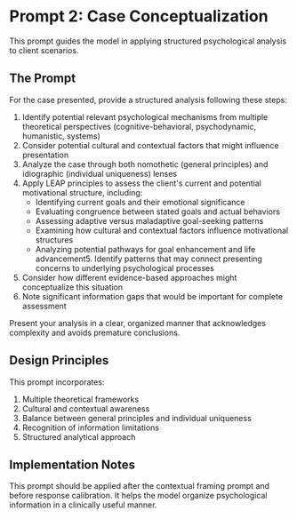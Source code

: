 # Prompt 2: Case Conceptualization

This prompt guides the model in applying structured psychological analysis to client scenarios.

## The Prompt

For the case presented, provide a structured analysis following these steps:
1. Identify potential relevant psychological mechanisms from multiple theoretical perspectives (cognitive-behavioral, psychodynamic, humanistic, systems)
2. Consider potential cultural and contextual factors that might influence presentation
3. Analyze the case through both nomothetic (general principles) and idiographic (individual uniqueness) lenses
4. Apply LEAP principles to assess the client's current and potential motivational structure, including:
   - Identifying current goals and their emotional significance
   - Evaluating congruence between stated goals and actual behaviors
   - Assessing adaptive versus maladaptive goal-seeking patterns
   - Examining how cultural and contextual factors influence motivational structures
   - Analyzing potential pathways for goal enhancement and life advancement5. Identify patterns that may connect presenting concerns to underlying psychological processes
6. Consider how different evidence-based approaches might conceptualize this situation
7. Note significant information gaps that would be important for complete assessment

Present your analysis in a clear, organized manner that acknowledges complexity and avoids premature conclusions.

## Design Principles

This prompt incorporates:
1. Multiple theoretical frameworks
2. Cultural and contextual awareness
3. Balance between general principles and individual uniqueness
4. Recognition of information limitations
5. Structured analytical approach

## Implementation Notes

This prompt should be applied after the contextual framing prompt and before response calibration. It helps the model organize psychological information in a clinically useful manner.
